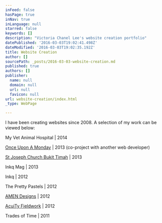 ```yaml
---
inFeed: false
hasPage: true
inNav: true
inLanguage: null
starred: false
keywords: []
description: "Victoria Chanel Lee's website creation portfolio"
datePublished: '2016-03-03T19:02:41.498Z'
dateModified: '2016-03-03T19:02:35.192Z'
title: Website Creation
author: []
sourcePath: _posts/2016-03-03-website-creation.md
published: true
authors: []
publisher:
  name: null
  domain: null
  url: null
  favicon: null
url: website-creation/index.html
_type: WebPage

---
```

I have been creating websites since 2008\. A selection of my work can be viewed below:

My Vet Animal Hospital | 2014

[Once Upon A Monday][0] | 2013 (co-project with another web developer)

[St Joseph Church Bukit Timah][1] | 2013

Inkq Mag | 2013

Inkq | 2012

The Pretty Pastels | 2012

[AMEN Designs][2] | 2012

[AcuiTy Fieldwork][3] | 2012

Trades of Time | 2011

[0]: http://www.onceuponamonday.org/
[1]: http://stjoseph-bt.org.sg/
[2]: http://www.amendesigns.com/
[3]: http://acuity-fieldwork.com/